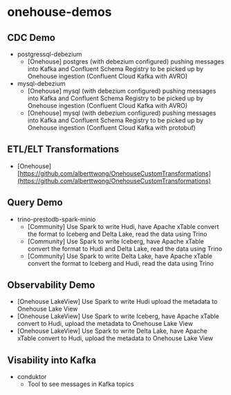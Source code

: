 # onehouse-demos

## CDC Demo
* postgressql-debezium
  * [Onehouse] postgres (with debezium configured) pushing messages into Kafka and Confluent Schema Registry to be picked up by Onehouse ingestion (Confluent Cloud Kafka with AVRO)
* mysql-debezium
  * [Onehouse] mysql (with debezium configured) pushing messages into Kafka and Confluent Schema Registry to be picked up by Onehouse ingestion (Confluent Cloud Kafka with AVRO)
  * [Onehouse] mysql (with debezium configured) pushing messages into Kafka and Confluent Schema Registry to be picked up by Onehouse ingestion (Confluent Cloud Kafka with protobuf)

## ETL/ELT Transformations
* [Onehouse] [https://github.com/alberttwong/OnehouseCustomTransformations](https://github.com/alberttwong/OnehouseCustomTransformations)

## Query Demo
* trino-prestodb-spark-minio
  * [Community] Use Spark to write Hudi, have Apache xTable convert the format to Iceberg and Delta Lake, read the data using Trino
  * [Community] Use Spark to write Iceberg, have Apache xTable convert the format to Hudi and Delta Lake, read the data using Trino
  * [Community] Use Spark to write Delta Lake, have Apache xTable convert the format to Iceberg and Hudi, read the data using Trino

## Observability Demo    
  * [Onehouse LakeView] Use Spark to write Hudi upload the metadata to Onehouse Lake View
  * [Onehouse LakeView] Use Spark to write Iceberg, have Apache xTable convert to Hudi, upload the metadata to Onehouse Lake View
  * [Onehouse LakeView] Use Spark to write Delta Lake, have Apache xTable convert to Hudi, upload the metadata to Onehouse Lake View

## Visability into Kafka
* conduktor
  * Tool to see messages in Kafka topics

